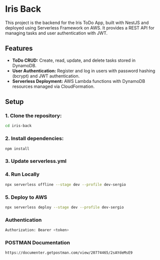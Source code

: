 # Iris Back

This project is the backend for the Iris ToDo App, built with NestJS and deployed using Serverless Framework on AWS. It provides a REST API for managing tasks and user authentication with JWT.

## Features

- **ToDo CRUD:** Create, read, update, and delete tasks stored in DynamoDB.
- **User Authentication:** Register and log in users with password hashing (bcrypt) and JWT authentication.
- **Serverless Deployment:** AWS Lambda functions with DynamoDB resources managed via CloudFormation.

## Setup

### 1. Clone the repository:

```bash
cd iris-back
````

### 2. Install dependencies:

```bash
npm install
````

### 3. Update serverless.yml


### 4. Run Locally

```bash
npx serverless offline --stage dev --profile dev-sergio
````

### 5. Deploy to AWS

```bash
npx serverless deploy --stage dev --profile dev-sergio
````


### Authentication

```bash
Authorization: Bearer <token>
````



### POSTMAN Documentation

```bash
https://documenter.getpostman.com/view/20774465/2sAYdeMsE9
```